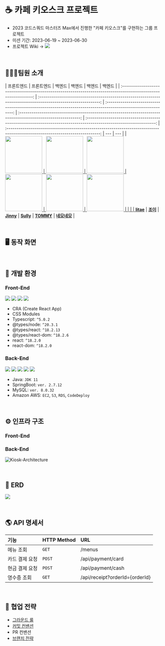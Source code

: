 # ☕️ 카페 키오스크 프로젝트

- 2023 코드스쿼드 마스터즈 Max에서 진행한 "카페 키오스크"를 구현하는 그룹 프로젝트
- 미션 기간: 2023-06-19 ~ 2023-06-30
- 프로젝트 Wiki → <a href="https://github.com/codesquad-gwanaksan/kiosk-max/wiki"><img src = "https://img.shields.io/badge/Kiosk_Home-black?logo=Wikipedia"></a>

<br/>

## 🧑🏻‍💻팀원 소개

|                                                    프론트엔드                                                     |                                                   프론트엔드                                                    |                                                     백엔드                                                      |                                                     백엔드                                                      |                                                       백엔드                                                        |                                                             백엔드                                                              |
| :---------------------------------------------------------------------------------------------------------------: | :-------------------------------------------------------------------------------------------------------------: | :-------------------------------------------------------------------------------------------------------------: | :-------------------------------------------------------------------------------------------------------------: | :-----------------------------------------------------------------------------------------------------------------: | :-----------------------------------------------------------------------------------------------------------------------------: | --- | --- |
| <a href="https://github.com/qkdflrgs"><img src = "https://avatars.githubusercontent.com/qkdflrgs" width="120px;"> | <a href="https://github.com/youzysu"><img src = "https://avatars.githubusercontent.com/youzysu" width="120px;"> | <a href="https://github.com/jinny-l"><img src = "https://avatars.githubusercontent.com/jinny-l" width="120px;"> | <a href="https://github.com/won4885"><img src = "https://avatars.githubusercontent.com/won4885" width="120px;"> | <a href="https://github.com/HyowonSin"><img src = "https://avatars.githubusercontent.com/HyowonSin" width="120px;"> | <a href="https://github.com/yonghwankim-dev"><img src = "https://avatars.githubusercontent.com/yonghwankim-dev" width="120px;"> |     |     |
|                                     [**litae**](https://github.com/qkdflrgs)                                      |                                     [**조이**](https://github.com/youzysu)                                      |                                     [**Jinny**](https://github.com/jinny-l)                                     |                                     [**Sully**](https://github.com/won4885)                                     |                                      [**TOMMY**](https://github.com/HyowonSin)                                      |                                       [**네모네모**](https://github.com/yonghwankim-dev)                                        |

<br/>

## 🖥️ 동작 화면

<br/>

## 🔧️ 개발 환경

### Front-End

![](https://img.shields.io/badge/-ReactJs-61DAFB?logo=react&logoColor=white&style=flat)
![](https://img.shields.io/badge/css-1572B6?style=for-the-badge&logo=css3&logoColor=white)
![](https://camo.githubusercontent.com/a91f29fbfde227665b0cd5a447c0b035180e8a285bfef1ec8d91c8ba80fcaa20/68747470733a2f2f696d672e736869656c64732e696f2f62616467652f547970657363726970742d3331373843363f7374796c653d666c6174266c6f676f3d54797065536372697074266c6f676f436f6c6f723d7768697465)
![](https://camo.githubusercontent.com/e3883202fdd9cb44fd6a62f35730342d5cd477c3d76a2140aa38aa87eac6b224/68747470733a2f2f696d672e736869656c64732e696f2f62616467652f2d56697375616c25323053747564696f253230436f64652d3030374143433f7374796c653d666c6174266c6f676f3d56697375616c25323053747564696f253230436f6465266c6f676f436f6c6f723d7768697465)

- CRA (Create React App)
- CSS Modules
- Typescript: `^5.0.2`
- @types/node: `^20.3.1`
- @types/react: `^18.2.13`
- @types/react-dom: `^18.2.6`
- react: `^18.2.0`
- react-dom: `^18.2.0`

### Back-End

![](https://img.shields.io/badge/Java-007396?style=flat&logo=Java&logoColor=white)
![](https://img.shields.io/badge/SpringBoot-6DB33F?style=flat&logo=SpringBoot&logoColor=white)
![](https://img.shields.io/badge/MySQL-4479A1?style=flat&logo=MySQL&logoColor=white)
![](https://img.shields.io/badge/Amazon_AWS-232F3E?style=flat&logo=amazonaws)
![](https://img.shields.io/badge/GitActions-2088FF?style=flat&logo=githubactions&logoColor=white)

- Java: `JDK 11`
- SpringBoot: `ver. 2.7.12`
- MySQL: `ver. 8.0.32`
- Amazon AWS: `EC2`, `S3`, `RDS`, `CodeDeploy`

<br/>

## ⚙️ 인프라 구조

### Front-End

### Back-End

![Kiosk-Architecture](https://github.com/codesquad-gwanaksan/kiosk-max/assets/108214590/e858b08d-8ae9-49b2-a015-2c84c1dd658c)

<br/>

## 💾 ERD

![](https://github.com/codesquad-gwanaksan/kiosk-max/assets/108214590/aa77333f-274f-4c2d-9cf7-a90e99989977)

<br/>

## 🌎 API 명세서

| 기능           | HTTP Method | URL                            |
| :------------- | :---------- | :----------------------------- |
| 메뉴 조회      | `GET`       | /menus                         |
| 카드 결제 요청 | `POST`      | /api/payment/card              |
| 현금 결제 요청 | `POST`      | /api/payment/cash              |
| 영수증 조회    | `GET`       | /api/receipt?orderId={orderId} |

<br/>

## 🤝 협업 전략

- [그라운드 룰]()
- [커밋 컨밴션]()
- PR 컨밴션
- [브랜치 전략]()
